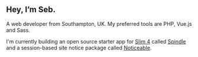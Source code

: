 ## Hey, I’m Seb.

A web developer from Southampton, UK. My preferred tools are PHP, Vue.js and Sass.

I'm currently building an open source starter app for [Slim 4](http://www.slimframework.com/) called [Spindle](https://github.com/SebKay/spindle) and a session-based site notice package called [Noticeable](https://github.com/SebKay/noticeable).
